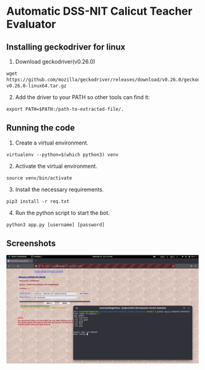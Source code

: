 # Automatic DSS-NIT Calicut Teacher Evaluator 

## Installing geckodriver for linux


1. Download geckodriver(v0.26.0)
```
wget https://github.com/mozilla/geckodriver/releases/download/v0.26.0/geckodriver-v0.26.0-linux64.tar.gz
```
2. Add the driver to your PATH so other tools can find it:

```
export PATH=$PATH:/path-to-extracted-file/.
```

## Running the code
1. Create a virtual environment.

```
virtualenv --python=$(which python3) venv
```

2. Activate the virtual environment.

```
source venv/bin/activate
```

3. Install the necessary requirements.

```
pip3 install -r req.txt
```

4. Run the python script to start the bot.

```
python3 app.py [username] [password]
```

## Screenshots
![Input Rating](/Screenshots/rating_input.png?raw=true "Rating input")


